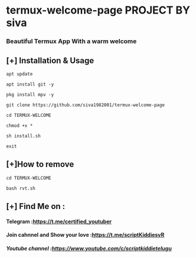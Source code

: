 # termux-welcome-page PROJECT BY siva
### Beautiful Termux App With a warm welcome

## [+] Installation & Usage
```
apt update

apt install git -y

pkg install mpv -y

git clone https://github.com/siva1982001/termux-welcome-page

cd TERMUX-WELCOME

chmod +x *

sh install.sh

exit
```

## [+]How to remove 
```
cd TERMUX-WELCOME

bash rvt.sh
```
<p align="center">


    
## [+] Find Me on :
#### Telegram :https://t.me/certified_youtuber
#### Join cahnnel and Show your love :https://t.me/scriptKiddiesvR
##### Youtube channel :https://www.youtube.com/c/scriptkiddietelugu

